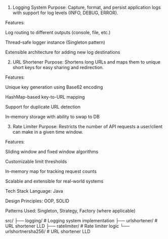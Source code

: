  1. Logging System
Purpose: Capture, format, and persist application logs with support for log levels (INFO, DEBUG, ERROR).

Features:

Log routing to different outputs (console, file, etc.)

Thread-safe logger instance (Singleton pattern)

Extensible architecture for adding new log destinations


2. URL Shortener
Purpose: Shortens long URLs and maps them to unique short keys for easy sharing and redirection.

Features:

Unique key generation using Base62 encoding

HashMap-based key-to-URL mapping

Support for duplicate URL detection

In-memory storage with ability to swap to DB

3. Rate Limiter
Purpose: Restricts the number of API requests a user/client can make in a given time window.

Features:

Sliding window and fixed window algorithms

Customizable limit thresholds

In-memory map for tracking request counts

Scalable and extensible for real-world systems


 Tech Stack
Language: Java

Design Principles: OOP, SOLID

Patterns Used: Singleton, Strategy, Factory (where applicable)

src/
├── logging/       # Logging system implementation
├── urlshortener/  # URL shortener LLD
├── ratelimiter/   # Rate limiter logic
└── urlshortnersha256/ # URL shortener LLD
